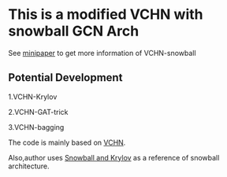 # This is a modified VCHN with snowball GCN Arch

See [minipaper](https://github.com/zhaimingshuzms/modified_VCLN/blob/main/doc/paper.pdf) to get more information of VCHN-snowball

## Potential Development

1.VCHN-Krylov

2.VCHN-GAT-trick

3.VCHN-bagging

The code is mainly based on [VCHN](https://github.com/kunzhan/VCHN).

Also,author uses [Snowball and Krylov](https://github.com/PwnerHarry/Stronger_GCN) as a reference of snowball architecture.



